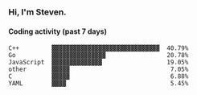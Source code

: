 ### Hi, I'm Steven.

#### Coding activity (past 7 days)
```
C++         ▓▓▓▓▓▓▓▓▓▓▓▓▓▓▓▓▓▓▓▓▓▓▓▓▓▓▓▓▓▓  40.79%
Go          ▓▓▓▓▓▓▓▓▓▓▓▓▓▓▓                 20.78%
JavaScript  ▓▓▓▓▓▓▓▓▓▓▓▓▓▓                  19.05%
other       ▓▓▓▓▓                            7.05%
C           ▓▓▓▓▓                            6.88%
YAML        ▓▓▓▓                             5.45%
```
